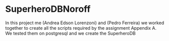# SuperheroDBNoroff
In this project me (Andrea Edson Lorenzoni) and (Pedro Ferreira) we worked together to create all the scripts required by the assignment Appendix A. We tested them on postgresql and we create the SuperheroDB
